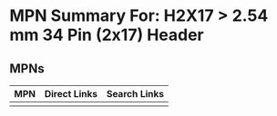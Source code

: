 



# MPN Summary For: H2X17 > 2.54 mm 34 Pin (2x17) Header

## MPNs
  

|MPN|Direct Links|Search Links|
| :--- | :--- | :--- |
||||
